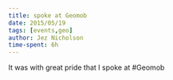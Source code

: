 ```yaml
---
title: spoke at Geomob
date: 2015/05/19
tags: [events,geo]
author: Jez Nicholson
time-spent: 6h
---
```

​It was with great pride that I spoke at #Geomob